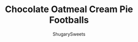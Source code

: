 ---
layout: ../../layouts/MarkdownPostLayout.astro
title: Chocolate Oatmeal Cream Pie Footballs
author: ShugarySweets
pubDate: 2019-01-15
description: "Chocolate Oatmeal Cream Pies made into a football shape for Game Day! Snack on these soft and chewy treats with a creamy filling while you cheer on your favorite team."
image_url: https://www.shugarysweets.com/wp-content/uploads/2012/01/football-oatmeal-cream-pies-facebook.jpg
tags: ["Cookies","American"]
calories: 390
protein: 4
carbohydrates: 48
fats: 21
fiber: 1
ingredients: ["1 cup butter flavored Crisco","¾ cup light brown sugar, packed","½ cup granulated sugar","1 Tablespoon molasses","1 teaspoon vanilla extract","2 large eggs","1½ cup all purpose flour","½ teaspoon kosher salt","1 teaspoon baking soda","¼ teaspoon cinnamon","1/4 cup unsweetened cocoa powder","1½ cup quick cook oats","1 Tablespoon very hot water","pinch kosher salt","10oz jar Marshmallow Fluff","¾ cup butter flavored Crisco","2/3 cup powdered sugar","1 teaspoon vanilla extract","4 ounce white chocolate, melted"]
serves: 18
time: "23 minutes"
prepTime: "15 minutes"
instructions: ["In large bowl, beat Crisco, brown sugar, granulated sugar, molasses, vanilla and eggs. Add flour, salt, baking soda, cocoa and cinnamon. Mix in the oats.","Drop by ONE tablespoon onto a parchment lined cookie sheet (shape into an oval).","Bake 7-8 minutes in a 350 degree oven, until just starting to brown around the edges. DON’T OVERCOOK! Pinch edges of cookies into a football shape if they have rounded too much.","After cookies have cooled, combine hot water with salt and mix until salt is dissolved. In large bowl, beat marshmallow fluff with Crisco, powdered sugar and vanilla. Beat on high until fluffy.","Add in salt water and mix until well combined. Spread filling on one cookie and press second cookie on top.","Using melted chocolate, spoon into a ziploc bag, snip off the corner, and pipe onto cookie to look like laces on a football.","Allow to set about ten minutes. Enjoy!"]
nutrition: ["390 calories","48 grams carbohydrates","69 milligrams cholesterol","21 grams fat","1 grams fiber","4 grams protein","13 grams saturated fat","307 milligrams sodium","31 grams sugar","1 grams trans fat","7 grams unsaturated fat"]
---